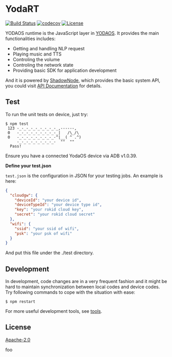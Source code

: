 # YodaRT

[![Build Status](https://ci.rokid.com/buildStatus/icon?job=rokid-ci-yodart-unit-tests)](https://ci.rokid.com/job/rokid-ci-yodart-unit-tests)
[![codecov](https://codecov.io/gh/yodaos-project/yodart/branch/master/graph/badge.svg)](https://codecov.io/gh/yodaos-project/yodart)
[![License](https://img.shields.io/badge/licence-apache%202.0-green.svg)](LICENSE.md)

YODAOS runtime is the JavaScript layer in [YODAOS][]. It provides the main functionalities includes:

- Getting and handling NLP request
- Playing music and TTS
- Controling the volume
- Controling the network state
- Providing basic SDK for application development

And it is powered by [ShadowNode](https://github.com/Rokid/ShadowNode), which provides the basic system API,
you could visit [API Documentation](https://github.com/Rokid/ShadowNode/tree/master/docs/api) for details.

<!-- {project.manifest.apilevel} -->

## Test

To run the unit tests on device, just try:

```shell
$ npm test
 123 -_-_-_-_-_-_-_-_-_,------,
 0   -_-_-_-_-_-_-_-_-_|   /\_/\
 0   -_-_-_-_-_-_-_-_-^|__( ^ .^)
     -_-_-_-_-_-_-_-_-  ""  ""
  Pass!
```

Ensure you have a connected YodaOS device via ADB v1.0.39.

**Define your test.json**

`test.json` is the configuration in JSON for your testing jobs. An example is here:

```json
{
  "cloudgw": {
    "deviceId": "your device id",
    "deviceTypeId": "your device type id",
    "key": "your rokid cloud key",
    "secret": "your rokid cloud secret"
  },
  "wifi": {
    "ssid": "your ssid of wifi",
    "psk": "your psk of wifi"
  }
}
```

And put this file under the ./test directory.

## Development

In development, code changes are in a very frequent fashion and it might be hard to maintain
synchronization between local codes and device codes. Try following commands to cope with the
situation with ease:

```shell
$ npm restart
```

For more useful development tools, see [tools](./tools#yodaos-core-tools).

## License

[Apache-2.0](LICENSE.md)

[YODAOS]: https://github.com/yodaos-project/yodaos

foo
